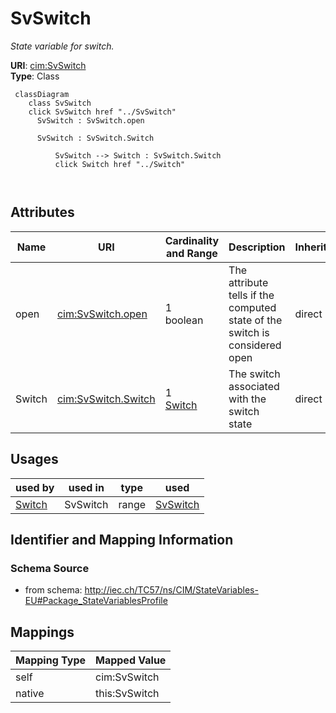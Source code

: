 # SvSwitch


_State variable for switch._





**URI**: [cim:SvSwitch](http://iec.ch/TC57/CIM100#SvSwitch)<br />
**Type**: Class




```mermaid
 classDiagram
    class SvSwitch
    click SvSwitch href "../SvSwitch"
      SvSwitch : SvSwitch.open
        
      SvSwitch : SvSwitch.Switch
        
          SvSwitch --> Switch : SvSwitch.Switch
          click Switch href "../Switch"
        
      
```




<!-- no inheritance hierarchy -->


## Attributes


| Name | URI | Cardinality and Range | Description | Inheritance |
| ---  | --- | --- | --- | --- |
| open | [cim:SvSwitch.open](http://iec.ch/TC57/CIM100#SvSwitch.open) | 1 <br />  boolean  | The attribute tells if the computed state of the switch is considered open | direct |
| Switch | [cim:SvSwitch.Switch](http://iec.ch/TC57/CIM100#SvSwitch.Switch) | 1 <br />  [Switch](Switch.md)  | The switch associated with the switch state | direct |





## Usages

| used by | used in | type | used |
| ---  | --- | --- | --- |
| [Switch](Switch.md) | SvSwitch | range | [SvSwitch](SvSwitch.md) |






## Identifier and Mapping Information







### Schema Source


* from schema: http://iec.ch/TC57/ns/CIM/StateVariables-EU#Package_StateVariablesProfile





## Mappings

| Mapping Type | Mapped Value |
| ---  | ---  |
| self | cim:SvSwitch |
| native | this:SvSwitch |




